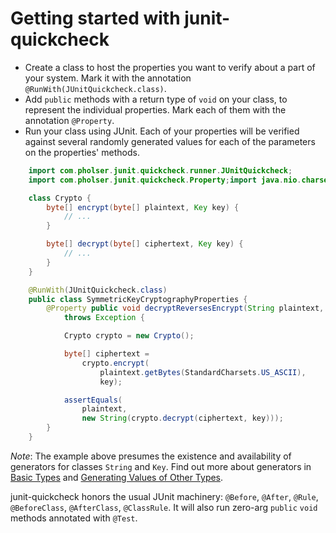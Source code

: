 # Getting started with junit-quickcheck

- Create a class to host the properties you want to verify about a part of
your system. Mark it with the annotation `@RunWith(JUnitQuickcheck.class)`.
- Add `public` methods with a return type of `void` on your class, to
represent the individual properties. Mark each of them with the annotation
`@Property`.
- Run your class using JUnit. Each of your properties will be verified against
several randomly generated values for each of the parameters on the properties'
methods.

```java
    import com.pholser.junit.quickcheck.runner.JUnitQuickcheck;
    import com.pholser.junit.quickcheck.Property;import java.nio.charset.StandardCharsets;

    class Crypto {
        byte[] encrypt(byte[] plaintext, Key key) {
            // ...
        }

        byte[] decrypt(byte[] ciphertext, Key key) {
            // ...
        }
    }

    @RunWith(JUnitQuickcheck.class)
    public class SymmetricKeyCryptographyProperties {
        @Property public void decryptReversesEncrypt(String plaintext, Key key)
            throws Exception {

            Crypto crypto = new Crypto();

            byte[] ciphertext =
                crypto.encrypt(
                    plaintext.getBytes(StandardCharsets.US_ASCII),
                    key);

            assertEquals(
                plaintext,
                new String(crypto.decrypt(ciphertext, key)));
        }
    }
```

*Note*: The example above presumes the existence and availability of generators
for classes `String` and `Key`. Find out more about generators in
[Basic Types](basic-types.html) and
[Generating Values of Other Types](other-types.html).

junit-quickcheck honors the usual JUnit machinery: `@Before`, `@After`,
`@Rule`, `@BeforeClass`, `@AfterClass`, `@ClassRule`. It will also run
zero-arg `public` `void` methods annotated with `@Test`.
